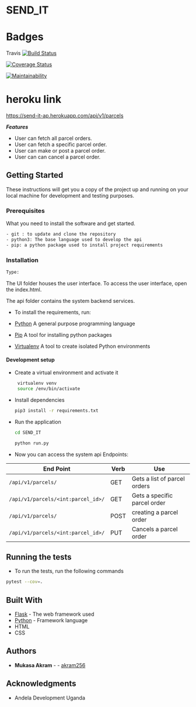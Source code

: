# SEND_IT

# Badges

Travis   [![Build Status](https://travis-ci.org/akram256/SEND_IT.svg?branch=post_an_order)](https://travis-ci.org/akram256/SEND_IT)

[![Coverage Status](https://coveralls.io/repos/github/akram256/SEND_IT/badge.svg?branch=get_user_id)](https://coveralls.io/github/akram256/SEND_IT?branch=get_user_id)


[![Maintainability](https://api.codeclimate.com/v1/badges/12a5a63ac9973e406a37/maintainability)](https://codeclimate.com/github/akram256/SEND_IT/maintainability)



# heroku link

https://send-it-ap.herokuapp.com/api/v1/parcels


***Features***
 * User can fetch all parcel orders.
 * User can fetch a specific parcel order.
 * User can make or post a parcel order. 
 * User can can cancel a parcel order.
 
## Getting Started
These instructions will get you a copy of the project up and running on your local machine for development
and testing purposes.

### Prerequisites
What you need to install the software and get started.

```bash
- git : to update and clone the repository
- python3: The base language used to develop the api
- pip: a python package used to install project requirements
```
### Installation
```bash
Type:
```
The UI folder houses the user interface. To access the user interface, open the index.html.

The api folder contains the system backend services.
- To install the requirements, run:
- [Python](https://www.python.org/) A general purpose programming language

- [Pip](https://pypi.org/project/pip/) A tool for installing python packages

- [Virtualenv](https://virtualenv.pypa.io/en/stable/)  A tool to create isolated Python environments

#### Development setup
- Create a virtual environment and activate it
    ```bash
     virtualenv venv
     source /env/bin/activate
    ```
- Install dependencies 
    ```bash
    pip3 install -r requirements.txt
    ```
- Run the application
    ```bash
    cd SEND_IT
   
    python run.py
    ```
- Now you can access the system api Endpoints:

| End Point                                           | Verb |Use                                       |
| ----------------------------------------------------|------|------------------------------------------|
|`/api/v1/parcels/`                                    |GET   |Gets a list of parcel orders              |
|`/api/v1/parcels/<int:parcel_id>/`                     |GET   |Gets a specific parcel order  |
|`/api/v1/parcels/`                                    |POST  |creating a parcel order                        |
|`/api/v1/parcels/<int:parcel_id>/`                     |PUT   |Cancels a parcel order    |

## Running the tests

- To run the tests, run the following commands

```bash
pytest --cov=.
```

## Built With

* [Flask](http://flask.pocoo.org/docs/1.0/) - The web framework used
* [Python](https://www.python.org/) - Framework language
* HTML
* CSS

## Authors

* **Mukasa  Akram** -  - [akram256](https://github.com/akram256)

## Acknowledgments

* Andela Development Uganda

